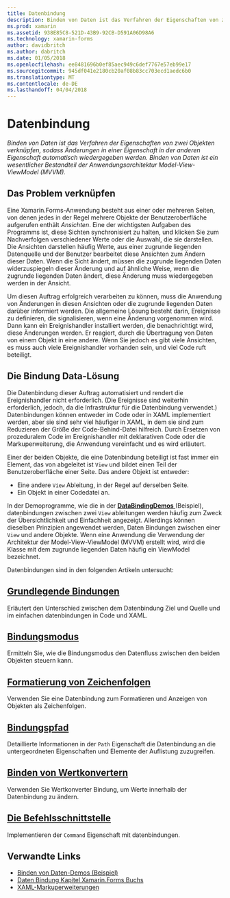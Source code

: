 ```yaml
---
title: Datenbindung
description: Binden von Daten ist das Verfahren der Eigenschaften von zwei Objekten verknüpfen, sodass Änderungen in einer Eigenschaft in der anderen Eigenschaft automatisch wiedergegeben werden. Binden von Daten ist ein wesentlicher Bestandteil der Anwendungsarchitektur Model-View-ViewModel (MVVM).
ms.prod: xamarin
ms.assetid: 938E85C8-521D-43B9-92CB-D591A06D98A6
ms.technology: xamarin-forms
author: davidbritch
ms.author: dabritch
ms.date: 01/05/2018
ms.openlocfilehash: ee8481696b0ef85aec949c6def7767e57eb99e17
ms.sourcegitcommit: 945df041e2180cb20af08b83cc703ecd1aedc6b0
ms.translationtype: MT
ms.contentlocale: de-DE
ms.lasthandoff: 04/04/2018
---
```

# <a name="data-binding"></a>Datenbindung

_Binden von Daten ist das Verfahren der Eigenschaften von zwei Objekten verknüpfen, sodass Änderungen in einer Eigenschaft in der anderen Eigenschaft automatisch wiedergegeben werden. Binden von Daten ist ein wesentlicher Bestandteil der Anwendungsarchitektur Model-View-ViewModel (MVVM)._

## <a name="the-data-linking-problem"></a>Das Problem verknüpfen

Eine Xamarin.Forms-Anwendung besteht aus einer oder mehreren Seiten, von denen jedes in der Regel mehrere Objekte der Benutzeroberfläche aufgerufen enthält *Ansichten*. Eine der wichtigsten Aufgaben des Programms ist, diese Sichten synchronisiert zu halten, und klicken Sie zum Nachverfolgen verschiedener Werte oder die Auswahl, die sie darstellen. Die Ansichten darstellen häufig Werte, aus einer zugrunde liegenden Datenquelle und der Benutzer bearbeitet diese Ansichten zum Ändern dieser Daten. Wenn die Sicht ändert, müssen die zugrunde liegenden Daten widerzuspiegeln dieser Änderung und auf ähnliche Weise, wenn die zugrunde liegenden Daten ändert, diese Änderung muss wiedergegeben werden in der Ansicht.

Um diesen Auftrag erfolgreich verarbeiten zu können, muss die Anwendung von Änderungen in diesen Ansichten oder die zugrunde liegenden Daten darüber informiert werden. Die allgemeine Lösung besteht darin, Ereignisse zu definieren, die signalisieren, wenn eine Änderung vorgenommen wird. Dann kann ein Ereignishandler installiert werden, die benachrichtigt wird, diese Änderungen werden. Er reagiert, durch die Übertragung von Daten von einem Objekt in eine andere. Wenn Sie jedoch es gibt viele Ansichten, es muss auch viele Ereignishandler vorhanden sein, und viel Code ruft beteiligt.

## <a name="the-data-binding-solution"></a>Die Bindung Data-Lösung

Die Datenbindung dieser Auftrag automatisiert und rendert die Ereignishandler nicht erforderlich. (Die Ereignisse sind weiterhin erforderlich, jedoch, da die Infrastruktur für die Datenbindung verwendet.) Datenbindungen können entweder im Code oder in XAML implementiert werden, aber sie sind sehr viel häufiger in XAML, in dem sie sind zum Reduzieren der Größe der Code-Behind-Datei hilfreich. Durch Ersetzen von prozeduralem Code im Ereignishandler mit deklarativen Code oder die Markuperweiterung, die Anwendung vereinfacht und es wird erläutert.

Einer der beiden Objekte, die eine Datenbindung beteiligt ist fast immer ein Element, das von abgeleitet ist `View` und bildet einen Teil der Benutzeroberfläche einer Seite. Das andere Objekt ist entweder:

- Eine andere `View` Ableitung, in der Regel auf derselben Seite.
- Ein Objekt in einer Codedatei an.

In der Demoprogramme, wie die in der [ **DataBindingDemos** ](https://developer.xamarin.com/samples/xamarin-forms/DataBindingDemos/) (Beispiel), datenbindungen zwischen zwei `View` ableitungen werden häufig zum Zweck der Übersichtlichkeit und Einfachheit angezeigt. Allerdings können dieselben Prinzipien angewendet werden, Daten Bindungen zwischen einer `View` und andere Objekte. Wenn eine Anwendung die Verwendung der Architektur der Model-View-ViewModel (MVVM) erstellt wird, wird die Klasse mit dem zugrunde liegenden Daten häufig ein ViewModel bezeichnet.

Datenbindungen sind in den folgenden Artikeln untersucht:

## <a name="basic-bindingsbasic-bindingsmd"></a>[Grundlegende Bindungen](basic-bindings.md)

Erläutert den Unterschied zwischen dem Datenbindung Ziel und Quelle und im einfachen datenbindungen in Code und XAML.

## <a name="binding-modebinding-modemd"></a>[Bindungsmodus](binding-mode.md)

Ermitteln Sie, wie die Bindungsmodus den Datenfluss zwischen den beiden Objekten steuern kann.

## <a name="string-formattingstring-formattingmd"></a>[Formatierung von Zeichenfolgen](string-formatting.md)

Verwenden Sie eine Datenbindung zum Formatieren und Anzeigen von Objekten als Zeichenfolgen.

## <a name="binding-pathbinding-pathmd"></a>[Bindungspfad](binding-path.md)

Detaillierte Informationen in der `Path` Eigenschaft die Datenbindung an die untergeordneten Eigenschaften und Elemente der Auflistung zuzugreifen.

## <a name="binding-value-convertersconvertersmd"></a>[Binden von Wertkonvertern](converters.md)

Verwenden Sie Wertkonverter Bindung, um Werte innerhalb der Datenbindung zu ändern.

## <a name="the-command-interfacecommandingmd"></a>[Die Befehlsschnittstelle](commanding.md)

Implementieren der `Command` Eigenschaft mit datenbindungen.



## <a name="related-links"></a>Verwandte Links

- [Binden von Daten-Demos (Beispiel)](https://developer.xamarin.com/samples/xamarin-forms/DataBindingDemos/)
- [Daten Bindung Kapitel Xamarin.Forms Buchs](~/xamarin-forms/creating-mobile-apps-xamarin-forms/summaries/chapter16.md)
- [XAML-Markuperweiterungen](~/xamarin-forms/xaml/markup-extensions/index.md)
